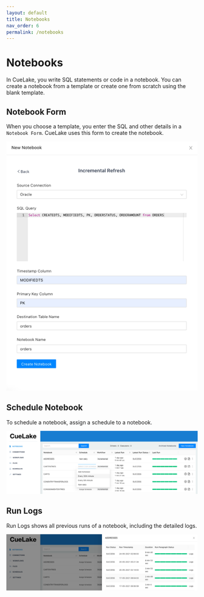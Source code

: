 ```yaml
---
layout: default
title: Notebooks
nav_order: 6
permalink: /notebooks
---
```


# Notebooks
In CueLake, you write SQL statements or code in a notebook. You can create a notebook from a template or create one from scratch using the blank template.

## Notebook Form
When you choose a template, you enter the SQL and other details in a `Notebook Form`. CueLake uses this form to create the notebook.

![Notebook Form](images/Notebook.png)

## Schedule Notebook
To schedule a notebook, assign a schedule to a notebook.

![Schedule](images/Schedule.png)

## Run Logs
Run Logs shows all previous runs of a notebook, including the detailed logs.

![Run Logs](images/RunLogs.png)